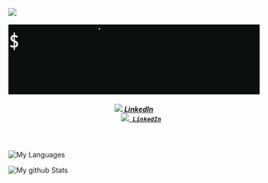 ![](https://komarev.com/ghpvc/?username=paakofiaidoo&style=flat-square&color=yellow)

<img align="center" src="./img/hello.gif">

<h5 align="center">
<a href="https://www.paakofiaidoo.tech" title="My Portfolio"><img width="22" src="images/linkedin.svg"> LinkedIn</a>
  <code>
    <a href="https://www.linkedin.com/in/osmandurdag/" title="LinkedIn Profile"><img width="22" src="images/linkedin.svg"> LinkedIn</a></code>
</h5>
<br>
<div></div>

![My Languages](https://github-readme-stats.vercel.app/api/top-langs/?username=paakofiaidoo&langs_count=10&layout=compact&theme=radical)

![My github Stats](https://github-readme-stats.vercel.app/api?username=paakofiaidoo&show_icons=true&theme=radical)


